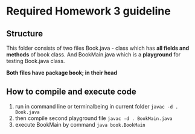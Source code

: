 # Required Homework 3 guideline

## Structure

This folder consists of two files Book.java - class which has **all fields and methods** of book class.
And BookMain.java which is a **playground** for testing Book.java class.  

__Both files have **package book;** in their head__

## How to compile and execute code 

1. run in command line or terminalbeing in current folder `javac -d . Book.java`
1. then compile second playground file `javac -d . BookMain.java`
1. execute BookMain by command `java book.BookMain`





